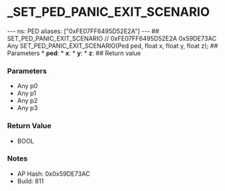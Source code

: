 # _SET_PED_PANIC_EXIT_SCENARIO

--- ns: PED aliases: ["0xFE07FF6495D52E2A"] --- ## SET_PED_PANIC_EXIT_SCENARIO  // 0xFE07FF6495D52E2A 0x59DE73AC Any SET_PED_PANIC_EXIT_SCENARIO(Ped ped, float x, float y, float z);  ## Parameters * **ped**: * **x**: * **y**: * **z**:  ## Return value

### Parameters
* Any p0
* Any p1
* Any p2
* Any p3

### Return Value
* BOOL

### Notes
* AP Hash: 0x0x59DE73AC
* Build: 811

